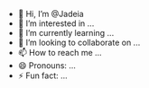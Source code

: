 - 👋 Hi, I’m @Jadeia
- 👀 I’m interested in ...
- 🌱 I’m currently learning ...
- 💞️ I’m looking to collaborate on ...
- 📫 How to reach me ...
- 😄 Pronouns: ...
- ⚡ Fun fact: ...

<!---
Jadeia/Jadeia is a ✨ special ✨ repository because its `README.md` (this file) appears on your GitHub profile.
You can click the Preview link to take a look at your changes.
--->
